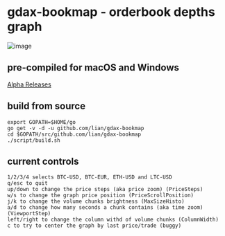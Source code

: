 # gdax-bookmap - orderbook depths graph

![image](http://i.imgur.com/UNSFAHP.png)

## pre-compiled for macOS and Windows
[Alpha Releases](https://github.com/lian/gdax-bookmap/releases)

## build from source

```
export GOPATH=$HOME/go
go get -v -d -u github.com/lian/gdax-bookmap
cd $GOPATH/src/github.com/lian/gdax-bookmap
./script/build.sh
```

## current controls

```
1/2/3/4 selects BTC-USD, BTC-EUR, ETH-USD and LTC-USD
q/esc to quit
up/down to change the price steps (aka price zoom) (PriceSteps)
w/s to change the graph price position (PriceScrollPosition)
j/k to change the volume chunks brightness (MaxSizeHisto)
a/d to change how many seconds a chunk contains (aka time zoom) (ViewportStep)
left/right to change the column withd of volume chunks (ColumnWidth)
c to try to center the graph by last price/trade (buggy)
```
